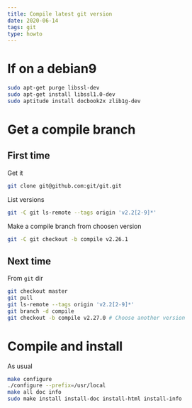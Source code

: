 ```yaml
---
title: Compile latest git version
date: 2020-06-14
tags: git
type: howto
---
```


# If on a debian9


```bash
sudo apt-get purge libssl-dev
sudo apt-get install libssl1.0-dev
sudo aptitude install docbook2x zlib1g-dev
```

# Get a compile branch

## First time

Get it

```bash
git clone git@github.com:git/git.git
```

List versions

```bash
git -C git ls-remote --tags origin 'v2.2[2-9]*'
```

Make a compile branch from choosen version

```bash
git -C git checkout -b compile v2.26.1
```

## Next time

From `git` dir

```bash
git checkout master
git pull
git ls-remote --tags origin 'v2.2[2-9]*'
git branch -d compile
git checkout -b compile v2.27.0 # Choose another version
```

# Compile and install

As usual

```bash
make configure
./configure --prefix=/usr/local
make all doc info
sudo make install install-doc install-html install-info
```

[Local Variables:]::
[indent-tabs-mode: nil]::
[End:]::

